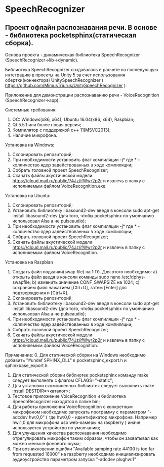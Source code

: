 # SpeechRecognizer
Проект офлайн распознавания речи. В основе - библиотека pocketsphinx(статическая сборка).
---------
Основа проекта - динамическая библиотека SpeechRecognizer (SpeechRecognizer->lib->dynamic).

Библиотека SpeechRecognizer создавалась в расчете на последующую интеграцию в проекты на Unity 5 за счет использования обертки(коннектора) UnitySpeechRecognizer ( https://github.com/MimusTriurus/UnitySpeechRecognizer ).

Приложение для демонстрации распознаванию речи - VoiceRecognition (SpeechRecognizer->app).

Системные требования:
1. ОС: Windows(x86, x64), Ubuntu 16.04(x86, x64), Raspbian;
2. Qt 5.5.1 или более новая версия;
3. Компилятор с поддержкой c++ 11(MSVC2013);
4. Наличие микрофона.

Установка на Windows:
1. Склонировать репозиторий;
2. При необходимости установить флаг компиляции -j* где * - колличество ядер задействованных в ходе компиляции;
3. Собрать головной проект SpeechRecognizer;
4. Скачать файлы акустической модели https://cloud.mail.ru/public/74Jz/ifWwr2p2r и извлечь в папку с исполняемым файлом VoiceRecognition.exe.

Установка на Ubuntu:
1. Склонировать репозиторий;
2. Установить библиотеку libasound2-dev введя в консоли sudo apt-get install libasound2-dev (для того, чтобы pocketsphinx по умолчанию использовал Alsa а не pulseaudio);
3. При необходимости установить флаг компиляции -j* где * - колличество ядер задействованных в ходе компиляции;
4. Собрать головной проект SpeechRecognizer;
5. Скачать файлы акустической модели https://cloud.mail.ru/public/74Jz/ifWwr2p2r и извлечь в папку с исполняемым файлом VoiceRecognition.

Установка на Raspbian
1. Cоздать файл подкачки(swap file) на 1 Гб. Для этого необходимо:
	a) открыть файл введя в консоли команды sudo nano /etc/dphys-swapfile;
	b) изменить значение CONF_SWAPSIZE на 1024;
	c) сохраняем файл нажатием [Ctrl+O], затем [Enter] для подтверждения и [Ctrl+X].
2. Склонировать репозиторий;
3. Установить библиотеку libasound2-dev введя в консоли sudo apt-get install libasound2-dev (для того, чтобы pocketsphinx по умолчанию использовал Alsa а не pulseaudio);
4. При необходимости установить флаг компиляции -j* где * - колличество ядер задействованных в ходе компиляции;
5. Собрать головной проект SpeechRecognizer;
6. Скачать файлы акустической модели https://cloud.mail.ru/public/74Jz/ifWwr2p2r и извлечь в папку с исполняемым файлом VoiceRecognition.

Примечание:
0. Для статической сборки на Windows необходимо добавить "#undef SPHINX_DLL" в pocketsphinx_export.h и sphinxbase_export.h
1. Для статической сборки библиотек pocketsphinx команду make следует выполнять с флагом CFLAGS="-static";
2. Для установки скомпиленных библиотек следует выполнить make install DESTDIR=<каталог>;
3. Тестовое приложение VoiceRecognition и библиотека SpeechRecognizer находятся в папке bin;
4. Для работы приложения VoiceRecognition с конкретным микрофоном необходимо запускать программу с параметром "-adcdev hw:0,0" ( где hw:0,0 - идентификатор микрофона. Например hw:1,0 для микрофона usb web-камеры на raspberry ) иначе используется устройство по умолчанию;
5. Для улучшения качества распознавания необходимо отрегулировать микрофон таким образом, чтобы он захватывал как можно меньше фонового шума;
6. При возникновении ошибки "Available samping rate 44100 is too far from requested 16000"  на raspberry необходимо инициализировать аудиоустройство параметром запуска "-adcdev plughw:1"
